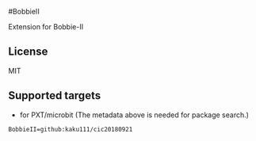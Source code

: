 #BobbieII

Extension for Bobbie-II

## License

MIT

## Supported targets

* for PXT/microbit
(The metadata above is needed for package search.)

```package
BobbieII=github:kaku111/cic20180921
```

